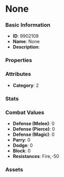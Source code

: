 # None



### Basic Information

- **ID**: 9902109
- **Name**: None
- **Description**: 

### Properties


### Attributes

- **Category**: 2

### Stats


### Combat Values

- **Defense (Melee)**: 0
- **Defense (Pierce)**: 0
- **Defense (Magic)**: 0
- **Parry**: 0
- **Dodge**: 0
- **Block**: 0
- **Resistances**: Fire,-50

### Assets


